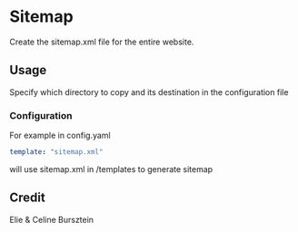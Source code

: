 # Sitemap

Create the sitemap.xml file for the entire website.

## Usage

Specify which directory to copy and its destination in the configuration file

### Configuration
For example in config.yaml
```yaml
template: "sitemap.xml"
```

will use sitemap.xml in /templates to generate sitemap

## Credit
Elie & Celine Bursztein